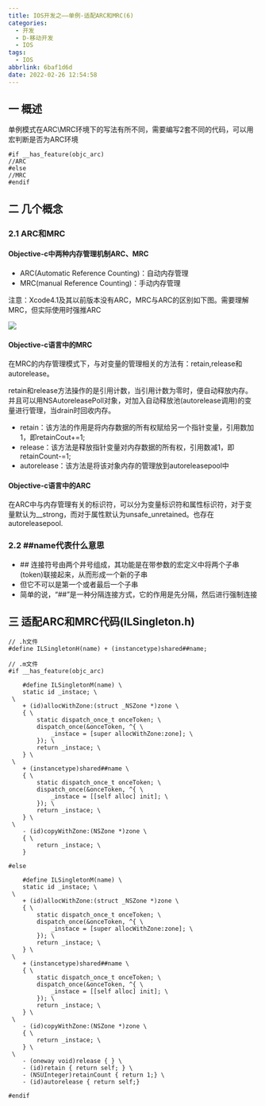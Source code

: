```yaml
---
title: IOS开发之——单例-适配ARC和MRC(6)
categories:
  - 开发
  - D-移动开发
  - IOS
tags:
  - IOS
abbrlink: 6baf1d6d
date: 2022-02-26 12:54:58
---
```

## 一 概述

单例模式在ARC\MRC环境下的写法有所不同，需要编写2套不同的代码，可以用宏判断是否为ARC环境

```
#if __has_feature(objc_arc)
//ARC
#else 
//MRC
#endif
```

<!--more-->

## 二 几个概念

### 2.1 ARC和MRC

#### Objective-c中两种内存管理机制ARC、MRC 

* ARC(Automatic Reference Counting)：自动内存管理
* MRC(manual Reference Counting)：手动内存管理

注意：Xcode4.1及其以前版本没有ARC，MRC与ARC的区别如下图。需要理解MRC，但实际使用时强推ARC

![][1]
#### Objective-c语言中的MRC 

在MRC的内存管理模式下，与对变量的管理相关的方法有：retain,release和autorelease。

retain和release方法操作的是引用计数，当引用计数为零时，便自动释放内存。并且可以用NSAutoreleasePoll对象，对加入自动释放池(autorelease调用)的变量进行管理，当drain时回收内存。

* retain：该方法的作用是将内存数据的所有权赋给另一个指针变量，引用数加1，即retainCout+=1;
* release：该方法是释放指针变量对内存数据的所有权，引用数减1，即retainCount-=1;
* autorelease：该方法是将该对象内存的管理放到autoreleasepool中

#### Objective-c语言中的ARC

在ARC中与内存管理有关的标识符，可以分为变量标识符和属性标识符，对于变量默认为__strong，而对于属性默认为unsafe_unretained。也存在autoreleasepool.

### 2.2 \##name代表什么意思

* \## 连接符号由两个井号组成，其功能是在带参数的宏定义中将两个子串(token)联接起来，从而形成一个新的子串
* 但它不可以是第一个或者最后一个子串
* 简单的说，“##”是一种分隔连接方式，它的作用是先分隔，然后进行强制连接

## 三 适配ARC和MRC代码(ILSingleton.h)

```
// .h文件
#define ILSingletonH(name) + (instancetype)shared##name;

// .m文件
#if __has_feature(objc_arc)

    #define ILSingletonM(name) \
    static id _instace; \
 \
    + (id)allocWithZone:(struct _NSZone *)zone \
    { \
        static dispatch_once_t onceToken; \
        dispatch_once(&onceToken, ^{ \
            _instace = [super allocWithZone:zone]; \
        }); \
        return _instace; \
    } \
 \
    + (instancetype)shared##name \
    { \
        static dispatch_once_t onceToken; \
        dispatch_once(&onceToken, ^{ \
            _instace = [[self alloc] init]; \
        }); \
        return _instace; \
    } \
 \
    - (id)copyWithZone:(NSZone *)zone \
    { \
        return _instace; \
    }

#else

    #define ILSingletonM(name) \
    static id _instace; \
 \
    + (id)allocWithZone:(struct _NSZone *)zone \
    { \
        static dispatch_once_t onceToken; \
        dispatch_once(&onceToken, ^{ \
            _instace = [super allocWithZone:zone]; \
        }); \
        return _instace; \
    } \
 \
    + (instancetype)shared##name \
    { \
        static dispatch_once_t onceToken; \
        dispatch_once(&onceToken, ^{ \
            _instace = [[self alloc] init]; \
        }); \
        return _instace; \
    } \
 \
    - (id)copyWithZone:(NSZone *)zone \
    { \
        return _instace; \
    } \
 \
    - (oneway void)release { } \
    - (id)retain { return self; } \
    - (NSUInteger)retainCount { return 1;} \
    - (id)autorelease { return self;}

#endif
```




[1]:https://cdn.staticaly.com/gh/PGzxc/CDN/master/blog-ios/ios-instance-arc-mrc-compare.png